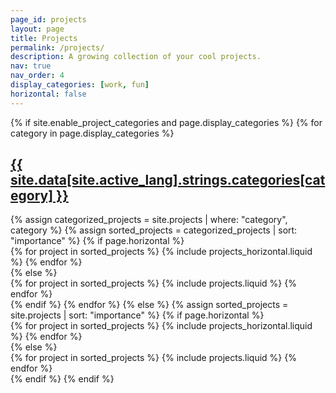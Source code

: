 ```yaml
---
page_id: projects
layout: page
title: Projects
permalink: /projects/
description: A growing collection of your cool projects.
nav: true
nav_order: 4
display_categories: [work, fun]
horizontal: false
---
```


<!-- pages/projects.md -->
<div class="projects">
  {% if site.enable_project_categories and page.display_categories %}
    <!-- Display categorized projects -->
    {% for category in page.display_categories %}
      <a id="{{ site.data[site.active_lang].strings.categories[category] }}" href=".#{{ site.data[site.active_lang].strings.categories[category] }}">
        <h2 class="category">{{ site.data[site.active_lang].strings.categories[category] }}</h2>
      </a>
      {% assign categorized_projects = site.projects | where: "category", category %}
      {% assign sorted_projects = categorized_projects | sort: "importance" %}
      <!-- Generate cards for each project -->
      {% if page.horizontal %}
        <div class="container">
          <div class="row row-cols-1 row-cols-md-2">
            {% for project in sorted_projects %}
              {% include projects_horizontal.liquid %}
            {% endfor %}
          </div>
        </div>
      {% else %}
        <div class="row row-cols-1 row-cols-md-3">
          {% for project in sorted_projects %}
            {% include projects.liquid %}
          {% endfor %}
        </div>
      {% endif %}
    {% endfor %}
  {% else %}
    <!-- Display projects without categories -->
    {% assign sorted_projects = site.projects | sort: "importance" %}
    <!-- Generate cards for each project -->
    {% if page.horizontal %}
      <div class="container">
        <div class="row row-cols-1 row-cols-md-2">
          {% for project in sorted_projects %}
            {% include projects_horizontal.liquid %}
          {% endfor %}
        </div>
      </div>
    {% else %}
      <div class="row row-cols-1 row-cols-md-3">
        {% for project in sorted_projects %}
          {% include projects.liquid %}
        {% endfor %}
      </div>
    {% endif %}
  {% endif %}
</div>
